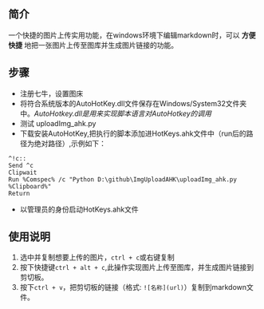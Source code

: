## 简介
一个快捷的图片上传实用功能，在windows环境下编辑markdown时，可以 **方便快捷** 地把一张图片上传至图库并生成图片链接的功能。  

## 步骤

- 注册七牛，设置图床  
- 将符合系统版本的AutoHotKey.dll文件保存在Windows/System32文件夹中。*AutoHotkey.dll是用来实现脚本语言对AutoHotkey的调用*
- 测试 uploadImg_ahk.py
- 下载安装AutoHotKey,把执行的脚本添加进HotKeys.ahk文件中（run后的路径为绝对路径）,示例如下：

```
^!c::
Send ^c
Clipwait
Run %Comspec% /c "Python D:\github\ImgUploadAHK\uploadImg_ahk.py %Clipboard%"
Return
```
- 以管理员的身份启动HotKeys.ahk文件


## 使用说明
1. 选中并复制想要上传的图片，`ctrl + c`或右键复制
2. 按下快捷键`ctrl + alt + c`,此操作实现图片上传至图库，并生成图片链接到剪切板。
3. 按下`ctrl + v`，把剪切板的链接（格式: `![名称](url)`）复制到markdown文件。
